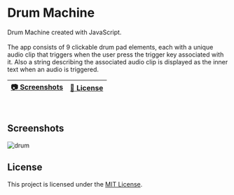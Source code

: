 # Drum Machine

Drum Machine created with JavaScript. 
<br>
<br>
The app consists of 9 clickable drum pad elements, each with a unique audio clip that triggers when the user press the trigger key associated with it. Also a string describing the associated audio clip is displayed as the inner text when an audio is triggered.
<br>

| [:camera: Screenshots](#screenshots) | [🔖 License](#license) |
|  -------- | ----------- |

<br>

## Screenshots

![drum](https://github.com/ricardobar96/small-javascript-projects/assets/73242474/ea431fd1-e30f-4276-b873-56f312016e84)

## License

This project is licensed under the [MIT License](LICENSE.txt).
